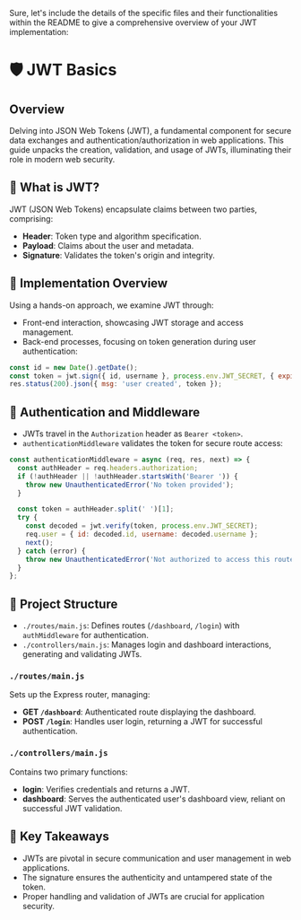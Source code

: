 Sure, let's include the details of the specific files and their functionalities within the README to give a comprehensive overview of your JWT implementation:

# 🛡️ JWT Basics

## Overview
Delving into JSON Web Tokens (JWT), a fundamental component for secure data exchanges and authentication/authorization in web applications. This guide unpacks the creation, validation, and usage of JWTs, illuminating their role in modern web security.

## 📜 What is JWT?
JWT (JSON Web Tokens) encapsulate claims between two parties, comprising:

- **Header**: Token type and algorithm specification.
- **Payload**: Claims about the user and metadata.
- **Signature**: Validates the token's origin and integrity.

## 🚀 Implementation Overview

Using a hands-on approach, we examine JWT through:

- Front-end interaction, showcasing JWT storage and access management.
- Back-end processes, focusing on token generation during user authentication:

```javascript
const id = new Date().getDate();
const token = jwt.sign({ id, username }, process.env.JWT_SECRET, { expiresIn: '30d' });
res.status(200).json({ msg: 'user created', token });
```

## 🔐 Authentication and Middleware

- JWTs travel in the `Authorization` header as `Bearer <token>`.
- `authenticationMiddleware` validates the token for secure route access:

```javascript
const authenticationMiddleware = async (req, res, next) => {
  const authHeader = req.headers.authorization;
  if (!authHeader || !authHeader.startsWith('Bearer ')) {
    throw new UnauthenticatedError('No token provided');
  }

  const token = authHeader.split(' ')[1];
  try {
    const decoded = jwt.verify(token, process.env.JWT_SECRET);
    req.user = { id: decoded.id, username: decoded.username };
    next();
  } catch (error) {
    throw new UnauthenticatedError('Not authorized to access this route');
  }
};
```

## 📂 Project Structure

- `./routes/main.js`: Defines routes (`/dashboard`, `/login`) with `authMiddleware` for authentication.
- `./controllers/main.js`: Manages login and dashboard interactions, generating and validating JWTs.

### `./routes/main.js`
Sets up the Express router, managing:
- **GET `/dashboard`**: Authenticated route displaying the dashboard.
- **POST `/login`**: Handles user login, returning a JWT for successful authentication.

### `./controllers/main.js`
Contains two primary functions:
- **login**: Verifies credentials and returns a JWT.
- **dashboard**: Serves the authenticated user's dashboard view, reliant on successful JWT validation.

## 🎯 Key Takeaways

- JWTs are pivotal in secure communication and user management in web applications.
- The signature ensures the authenticity and untampered state of the token.
- Proper handling and validation of JWTs are crucial for application security.
